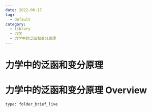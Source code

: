 ```yaml
---
date: 2022-06-17
tag:
  - default
category:
  - library
  - 力学
  - 力学中的泛函和变分原理
---
```


# 力学中的泛函和变分原理
# 力学中的泛函和变分原理 Overview
 
```ccard
type: folder_brief_live
```
 
